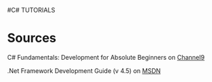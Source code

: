 #C# TUTORIALS

# Sources

C# Fundamentals: Development for Absolute Beginners on [Channel9](http://www.channel9.msdn.com/Series/C-Sharp-Fundamentals-Development-for-Absolute-Beginners)

.Net Framework Development Guide (v 4.5) on [MSDN](http://msdn.microsoft.com/en-us/library/hh156542(v=vs.110).aspx)
